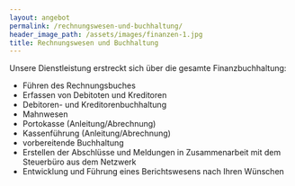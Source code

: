 ```yaml
---
layout: angebot
permalink: /rechnungswesen-und-buchhaltung/
header_image_path: /assets/images/finanzen-1.jpg
title: Rechnungswesen und Buchhaltung
---
```



Unsere Dienstleistung erstreckt sich &uuml;ber die gesamte Finanzbuchhaltung:

* F&uuml;hren des Rechnungsbuches
* Erfassen von Debitoten und Kreditoren
* Debitoren- und Kreditorenbuchhaltung
* Mahnwesen
* Portokasse (Anleitung/Abrechnung)
* Kassenf&uuml;hrung (Anleitung/Abrechnung)
* vorbereitende Buchhaltung
* Erstellen der Abschl&uuml;sse und Meldungen in Zusammenarbeit mit dem Steuerb&uuml;ro aus dem Netzwerk
* Entwicklung und F&uuml;hrung eines Berichtswesens nach Ihren W&uuml;nschen